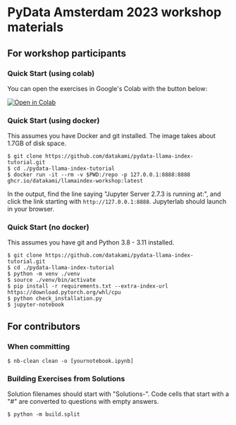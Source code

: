 # PyData Amsterdam 2023 workshop materials

## For workshop participants
### Quick Start (using colab)

You can open the exercises in Google's Colab with the button below:

[![Open in Colab](https://colab.research.google.com/assets/colab-badge.svg>)](https://colab.research.google.com/github/datakami/pydata-llama-index-tutorial/blob/main/Colab-Exercises.ipynb)

### Quick Start (using docker)

This assumes you have Docker and git installed. The image takes about 1.7GB of disk space.

```
$ git clone https://github.com/datakami/pydata-llama-index-tutorial.git
$ cd ./pydata-llama-index-tutorial
$ docker run -it --rm -v $PWD:/repo -p 127.0.0.1:8888:8888 ghcr.io/datakami/llamaindex-workshop:latest
```
In the output, find the line saying "Jupyter Server 2.7.3 is running at:", and click the link starting with `http://127.0.0.1:8888`. Jupyterlab should launch in your browser.

### Quick Start (no docker)

This assumes you have git and Python 3.8 - 3.11 installed.
```
$ git clone https://github.com/datakami/pydata-llama-index-tutorial.git
$ cd ./pydata-llama-index-tutorial
$ python -m venv ./venv
$ source ./venv/bin/activate
$ pip install -r requirements.txt --extra-index-url https://download.pytorch.org/whl/cpu
$ python check_installation.py
$ jupyter-notebook
```

## For contributors
### When committing

```
$ nb-clean clean -o [yournotebook.ipynb]
```

### Building Exercises from Solutions
Solution filenames should start with "Solutions-". Code cells that start with a "#" are converted to questions with empty answers.
```
$ python -m build.split
```
